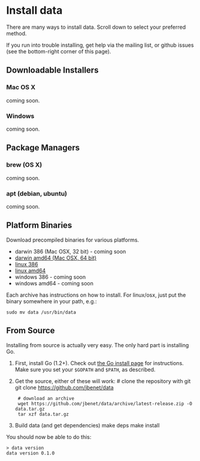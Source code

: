 <!-- title: Install data -->
<!-- description: How to install data -->


# Install data

There are many ways to install data. Scroll down to select your preferred method.

If you run into trouble installing, get help via the mailing list, or github issues (see the bottom-right corner of this page).

## Downloadable Installers

### Mac OS X

coming soon.

### Windows

coming soon.

## Package Managers

### brew (OS X)

coming soon.

### apt (debian, ubuntu)

coming soon.

## Platform Binaries

Download precompiled binaries for various platforms.

- darwin 386 (Mac OSX, 32 bit) - coming soon
- [darwin amd64 (Mac OSX, 64 bit)](https://github.com/jbenet/data/releases/download/v0.1.0/data-v0.1.0-darwin_amd64.tar.gz)
- [linux 386](https://github.com/jbenet/data/releases/download/v0.1.0/data-v0.1.0-linux_386.tar.gz)
- [linux amd64](https://github.com/jbenet/data/releases/download/v0.1.0/data-v0.1.0-linux_amd64.tar.gz)
- windows 386 - coming soon
- windows amd64 - coming soon

Each archive has instructions on how to install. For linux/osx, just put the binary somewhere in your path, e.g.:

    sudo mv data /usr/bin/data


## From Source

Installing from source is actually very easy. The only hard part is installing Go.

1. First, install Go (1.2+). Check out [the Go install page](http://golang.org/doc/install) for instructions. Make sure you set your `$GOPATH` and `$PATH`, as described.
1. Get the source, either of these will work:
        # clone the repository with git
        git clone https://github.com/jbenet/data

        # download an archive
        wget https://github.com/jbenet/data/archive/latest-release.zip -O data.tar.gz
        tar xzf data.tar.gz
1. Build data (and get dependencies)
        make deps
        make install

You should now be able to do this:

    > data version
    data version 0.1.0
